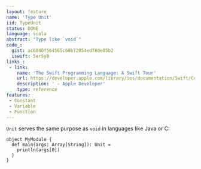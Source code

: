 ```yaml
---
layout: feature
name: 'Type Unit'
iid: TypeUnit
status: DONE
language: scala
abstract: "Type like `void`"
code_:
  gist: ac6040f564565c68b72054edf60e05b2
  iswift: 5erSyB
links_:
 - link:
    name: 'The Swift Programming Language: A Swift Tour'
    url: https://developer.apple.com/library/ios/documentation/Swift/Conceptual/Swift_Programming_Language/GuidedTour.html#//apple_ref/doc/uid/TP40014097-CH2-ID1
    description: ' - Apple Developer'
    type: reference
features:
 - Constant
 - Variable
 - Function
---
```


`Unit` serves the same purpose as `void` in languages like Java or C:

```
object MyModule {
  def main(args: Array[String]): Unit = 
    println(args[0])
  }
}
```